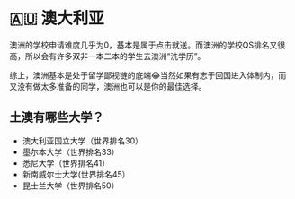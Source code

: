 # 🇦🇺 澳大利亚

澳洲的学校申请难度几乎为0，基本是属于点击就送。而澳洲的学校QS排名又很高，所以会有许多双非一本二本的学生去澳洲“洗学历”。

综上，澳洲基本是处于留学鄙视链的底端:joy:当然如果有志于回国进入体制内，而又没有做太多准备的同学，澳洲也可以是你的最佳选择。

## 土澳有哪些大学？

* 澳大利亚国立大学（世界排名30）
* 墨尔本大学（世界排名33）
* 悉尼大学（世界排名41）
* 新南威尔士大学(世界排名45）
* 昆士兰大学（世界排名50）
